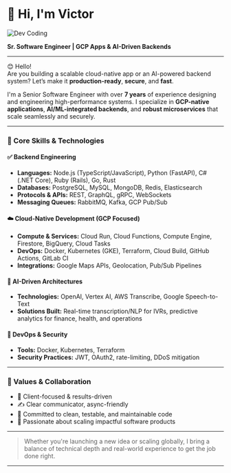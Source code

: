 # 👋 Hi, I'm Victor

![Dev Coding](https://github.com/VictorRaijin/README/blob/main/dev%20code.gif?raw=true)

**Sr. Software Engineer | GCP Apps & AI-Driven Backends**

---

😊 Hello!  
Are you building a scalable cloud-native app or an AI-powered backend system? Let’s make it **production-ready**, **secure**, and **fast**.

I'm a Senior Software Engineer with over **7 years** of experience designing and engineering high-performance systems. I specialize in **GCP-native applications**, **AI/ML-integrated backends**, and **robust microservices** that scale seamlessly and securely.

---

### 🔧 Core Skills & Technologies

#### ✅ Backend Engineering
- **Languages:** Node.js (TypeScript/JavaScript), Python (FastAPI), C# (.NET Core), Ruby (Rails), Go, Rust  
- **Databases:** PostgreSQL, MySQL, MongoDB, Redis, Elasticsearch  
- **Protocols & APIs:** REST, GraphQL, gRPC, WebSockets  
- **Messaging Queues:** RabbitMQ, Kafka, GCP Pub/Sub  

#### ☁️ Cloud-Native Development (GCP Focused)
- **Compute & Services:** Cloud Run, Cloud Functions, Compute Engine, Firestore, BigQuery, Cloud Tasks  
- **DevOps:** Docker, Kubernetes (GKE), Terraform, Cloud Build, GitHub Actions, GitLab CI  
- **Integrations:** Google Maps APIs, Geolocation, Pub/Sub Pipelines  

#### 🤖 AI-Driven Architectures
- **Technologies:** OpenAI, Vertex AI, AWS Transcribe, Google Speech-to-Text  
- **Solutions Built:** Real-time transcription/NLP for IVRs, predictive analytics for finance, health, and operations  

#### 🔐 DevOps & Security
- **Tools:** Docker, Kubernetes, Terraform  
- **Security Practices:** JWT, OAuth2, rate-limiting, DDoS mitigation  

---

### 🌟 Values & Collaboration

- 🤝 Client-focused & results-driven  
- ✍️ Clear communicator, async-friendly  
- 🧹 Committed to clean, testable, and maintainable code  
- 🚀 Passionate about scaling impactful software products  

---

> Whether you're launching a new idea or scaling globally, I bring a balance of technical depth and real-world experience to get the job done right.

---
